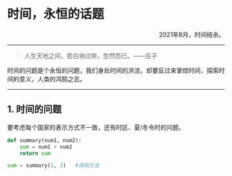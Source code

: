 # 时间，永恒的话题

<p align="right">2021年8月，时间结余。</p>

---

> 人生天地之间，若白驹过隙，忽然而已。——庄子

时间的问题是个永恒的问题，我们身处时间的洪流，却要反过来掌控时间，探索时间的意义，人类的鸿鹄之志。

---

## 1. 时间的问题

要考虑每个国家的表示方式不一致，还有时区、夏/冬令时的问题。

```python
def summary(num1, num2):
    sum = num1 + num2
    return sum

sum = summary(1, 3)   #调用方法
```
